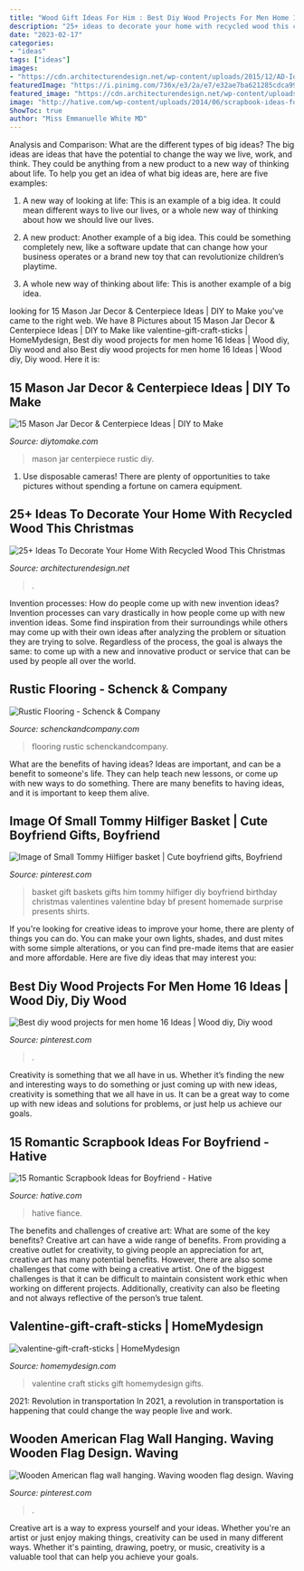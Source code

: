 ```yaml
---
title: "Wood Gift Ideas For Him : Best Diy Wood Projects For Men Home 16 Ideas"
description: "25+ ideas to decorate your home with recycled wood this christmas"
date: "2023-02-17"
categories:
- "ideas"
tags: ["ideas"]
images:
- "https://cdn.architecturendesign.net/wp-content/uploads/2015/12/AD-Ideas-To-Decorate-Your-Home-With-Recycled-Wood-This-02.jpg"
featuredImage: "https://i.pinimg.com/736x/e3/2a/e7/e32ae7ba621285cdca99238995f53bba.jpg"
featured_image: "https://cdn.architecturendesign.net/wp-content/uploads/2015/12/AD-Ideas-To-Decorate-Your-Home-With-Recycled-Wood-This-02.jpg"
image: "http://hative.com/wp-content/uploads/2014/06/scrapbook-ideas-for-boyfriend/14-scrapbook-ideas-for-lovers.jpg"
ShowToc: true
author: "Miss Emmanuelle White MD"
---
```



Analysis and Comparison: What are the different types of big ideas?
The big ideas are ideas that have the potential to change the way we live, work, and think. They could be anything from a new product to a new way of thinking about life. To help you get an idea of what big ideas are, here are five examples:
1. A new way of looking at life: This is an example of a big idea. It could mean different ways to live our lives, or a whole new way of thinking about how we should live our lives.

2. A new product: Another example of a big idea. This could be something completely new, like a software update that can change how your business operates or a brand new toy that can revolutionize children’s playtime.

3. A whole new way of thinking about life: This is another example of a big idea.

	

		
looking for 15 Mason Jar Decor &amp; Centerpiece Ideas | DIY to Make you've came to the right web. We have 8 Pictures about 15 Mason Jar Decor &amp; Centerpiece Ideas | DIY to Make like valentine-gift-craft-sticks | HomeMydesign, Best diy wood projects for men home 16 Ideas | Wood diy, Diy wood and also Best diy wood projects for men home 16 Ideas | Wood diy, Diy wood. Here it is:
		
    
## 15 Mason Jar Decor &amp; Centerpiece Ideas | DIY To Make

<img loading=lazy src="http://www.diytomake.com/wp-content/uploads/2017/01/Mason-Jar-Wedding-Centerpiece.jpg" onerror="this.onerror=null;this.src='https://tse2.mm.bing.net/th?id=OIP.-zj4a0drdAz-OgUMfw6cBgHaLH&amp;pid=15.1';" alt="15 Mason Jar Decor &amp; Centerpiece Ideas | DIY to Make">

_Source: diytomake.com_

>mason jar centerpiece rustic diy. 

	

1. Use disposable cameras! There are plenty of opportunities to take pictures without spending a fortune on camera equipment.

    
## 25+ Ideas To Decorate Your Home With Recycled Wood This Christmas

<img loading=lazy src="https://cdn.architecturendesign.net/wp-content/uploads/2015/12/AD-Ideas-To-Decorate-Your-Home-With-Recycled-Wood-This-02.jpg" onerror="this.onerror=null;this.src='https://tse3.mm.bing.net/th?id=OIP.oRYbCq6wh6aS-Dx9hv2pIQHaJ4&amp;pid=15.1';" alt="25+ Ideas To Decorate Your Home With Recycled Wood This Christmas">

_Source: architecturendesign.net_

>. 

	

Invention processes: How do people come up with new invention ideas?
Invention processes can vary drastically in how people come up with new invention ideas. Some find inspiration from their surroundings while others may come up with their own ideas after analyzing the problem or situation they are trying to solve. Regardless of the process, the goal is always the same: to come up with a new and innovative product or service that can be used by people all over the world.

    
## Rustic Flooring - Schenck &amp; Company

<img loading=lazy src="https://www.schenckandcompany.com/wp-content/uploads/2014/09/Untitled-2-resized-KK.jpg" onerror="this.onerror=null;this.src='https://tse1.mm.bing.net/th?id=OIP.L9P2wfjj9DjEpUWSBVxVPQHaK-&amp;pid=15.1';" alt="Rustic Flooring - Schenck &amp; Company">

_Source: schenckandcompany.com_

>flooring rustic schenckandcompany. 

	

What are the benefits of having ideas?
Ideas are important, and can be a benefit to someone's life. They can help teach new lessons, or come up with new ways to do something. There are many benefits to having ideas, and it is important to keep them alive.

    
## Image Of Small Tommy Hilfiger Basket | Cute Boyfriend Gifts, Boyfriend

<img loading=lazy src="https://i.pinimg.com/736x/e3/2a/e7/e32ae7ba621285cdca99238995f53bba.jpg" onerror="this.onerror=null;this.src='https://tse2.mm.bing.net/th?id=OIP.-frcD71yIfGmX59FbvLlAQHaJ3&amp;pid=15.1';" alt="Image of Small Tommy Hilfiger basket | Cute boyfriend gifts, Boyfriend">

_Source: pinterest.com_

>basket gift baskets gifts him tommy hilfiger diy boyfriend birthday christmas valentines valentine bday bf present homemade surprise presents shirts. 

	

If you're looking for creative ideas to improve your home, there are plenty of things you can do. You can make your own lights, shades, and dust mites with some simple alterations, or you can find pre-made items that are easier and more affordable. Here are five diy ideas that may interest you: 

    
## Best Diy Wood Projects For Men Home 16 Ideas | Wood Diy, Diy Wood

<img loading=lazy src="https://i.pinimg.com/736x/9a/20/99/9a2099ceae1d53d1ef2b26cdd6ebeac3.jpg" onerror="this.onerror=null;this.src='https://tse3.mm.bing.net/th?id=OIP.mdVvYeIZh40D9fWN89X9ugAAAA&amp;pid=15.1';" alt="Best diy wood projects for men home 16 Ideas | Wood diy, Diy wood">

_Source: pinterest.com_

>. 

	

Creativity is something that we all have in us. Whether it’s finding the new and interesting ways to do something or just coming up with new ideas, creativity is something that we all have in us. It can be a great way to come up with new ideas and solutions for problems, or just help us achieve our goals.

    
## 15 Romantic Scrapbook Ideas For Boyfriend - Hative

<img loading=lazy src="http://hative.com/wp-content/uploads/2014/06/scrapbook-ideas-for-boyfriend/14-scrapbook-ideas-for-lovers.jpg" onerror="this.onerror=null;this.src='https://tse3.mm.bing.net/th?id=OIP.7yqCcXCTzDaVwZay9thIkAHaJ4&amp;pid=15.1';" alt="15 Romantic Scrapbook Ideas for Boyfriend - Hative">

_Source: hative.com_

>hative fiance. 

	

The benefits and challenges of creative art: What are some of the key benefits?
Creative art can have a wide range of benefits. From providing a creative outlet for creativity, to giving people an appreciation for art, creative art has many potential benefits. However, there are also some challenges that come with being a creative artist. One of the biggest challenges is that it can be difficult to maintain consistent work ethic when working on different projects. Additionally, creativity can also be fleeting and not always reflective of the person’s true talent.

    
## Valentine-gift-craft-sticks | HomeMydesign

<img loading=lazy src="https://homemydesign.com/wp-content/uploads/2015/01/valentine-gift-craft-sticks.jpg" onerror="this.onerror=null;this.src='https://tse4.mm.bing.net/th?id=OIP.RxSzTFdLV1WMkQpImFBZmQHaLH&amp;pid=15.1';" alt="valentine-gift-craft-sticks | HomeMydesign">

_Source: homemydesign.com_

>valentine craft sticks gift homemydesign gifts. 

	

2021: Revolution in transportation
In 2021, a revolution in transportation is happening that could change the way people live and work.

    
## Wooden American Flag Wall Hanging. Waving Wooden Flag Design. Waving

<img loading=lazy src="https://i.pinimg.com/736x/1c/11/65/1c116542e6277c7d3ffe644b3aed3b38.jpg" onerror="this.onerror=null;this.src='https://tse3.mm.bing.net/th?id=OIP.3UDSTkoN70HKxt-inxGH_gHaJ3&amp;pid=15.1';" alt="Wooden American flag wall hanging. Waving wooden flag design. Waving">

_Source: pinterest.com_

>. 

	

Creative art is a way to express yourself and your ideas. Whether you're an artist or just enjoy making things, creativity can be used in many different ways. Whether it's painting, drawing, poetry, or music, creativity is a valuable tool that can help you achieve your goals.

